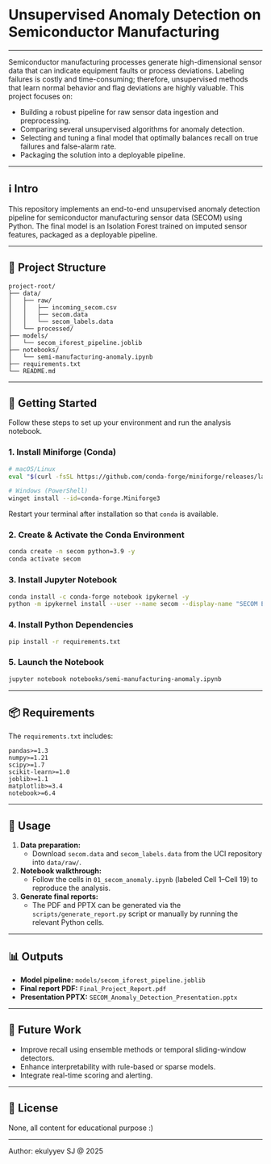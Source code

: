 # Unsupervised Anomaly Detection on Semiconductor Manufacturing
---
Semiconductor manufacturing processes generate high-dimensional sensor data that can indicate equipment faults or process deviations. Labeling failures is costly and time-consuming; therefore, unsupervised methods that learn normal behavior and flag deviations are highly valuable. This project focuses on:

- Building a robust pipeline for raw sensor data ingestion and preprocessing.
- Comparing several unsupervised algorithms for anomaly detection.
- Selecting and tuning a final model that optimally balances recall on true failures and false-alarm rate.
- Packaging the solution into a deployable pipeline.

---
## ℹ️  Intro 
This repository implements an end-to-end unsupervised anomaly detection pipeline for semiconductor manufacturing sensor data (SECOM) using Python. The final model is an Isolation Forest trained on imputed sensor features, packaged as a deployable pipeline.

---

## 📁 Project Structure
```
project-root/
├── data/
│   ├── raw/
│   │   ├── incoming_secom.csv
│   │   ├── secom.data
│   │   └── secom_labels.data
│   └── processed/
├── models/
│   └── secom_iforest_pipeline.joblib
├── notebooks/
│   └── semi-manufacturing-anomaly.ipynb
├── requirements.txt
└── README.md
```

---

## 🚀 Getting Started
Follow these steps to set up your environment and run the analysis notebook.

### 1. Install Miniforge (Conda)
```bash
# macOS/Linux
eval "$(curl -fsSL https://github.com/conda-forge/miniforge/releases/latest/download/Miniforge3-MacOSX-arm64.sh)"

# Windows (PowerShell)
winget install --id=conda-forge.Miniforge3
```

Restart your terminal after installation so that `conda` is available.

### 2. Create & Activate the Conda Environment
```bash
conda create -n secom python=3.9 -y
conda activate secom
```

### 3. Install Jupyter Notebook
```bash
conda install -c conda-forge notebook ipykernel -y
python -m ipykernel install --user --name secom --display-name "SECOM Env"
```

### 4. Install Python Dependencies
```bash
pip install -r requirements.txt
```

### 5. Launch the Notebook
```bash
jupyter notebook notebooks/semi-manufacturing-anomaly.ipynb
```

---

## 📦 Requirements
The `requirements.txt` includes:
```text
pandas>=1.3
numpy>=1.21
scipy>=1.7
scikit-learn>=1.0
joblib>=1.1
matplotlib>=3.4
notebook>=6.4
```

---

## 📖 Usage
1. **Data preparation:**
   - Download `secom.data` and `secom_labels.data` from the UCI repository into `data/raw/`.
2. **Notebook walkthrough:**
   - Follow the cells in `01_secom_anomaly.ipynb` (labeled Cell 1–Cell 19) to reproduce the analysis.
3. **Generate final reports:**
   - The PDF and PPTX can be generated via the `scripts/generate_report.py` script or manually by running the relevant Python cells.

---

## 📊 Outputs
- **Model pipeline:** `models/secom_iforest_pipeline.joblib`
- **Final report PDF:** `Final_Project_Report.pdf`
- **Presentation PPTX:** `SECOM_Anomaly_Detection_Presentation.pptx`

---

## 🚧 Future Work
- Improve recall using ensemble methods or temporal sliding-window detectors.
- Enhance interpretability with rule-based or sparse models.
- Integrate real-time scoring and alerting.

---

## 📜 License
None, all content for educational purpose :)

---
Author: ekulyyev
SJ @ 2025
